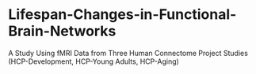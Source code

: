 # Lifespan-Changes-in-Functional-Brain-Networks
A Study Using fMRI Data from Three Human Connectome Project Studies (HCP-Development, HCP-Young Adults, HCP-Aging) 
